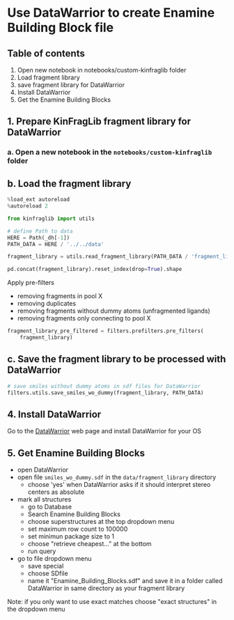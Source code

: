 # Use DataWarrior to create Enamine Building Block file

## Table of contents
1. Open new notebook in notebooks/custom-kinfraglib folder
2. Load fragment library
3. save fragment library for DataWarrior
4. Install DataWarrior
5. Get the Enamine Building Blocks


## 1. Prepare KinFragLib fragment library for DataWarrior

### a. Open a new notebook in the `notebooks/custom-kinfraglib` folder

## b. Load the fragment library

```python
%load_ext autoreload
%autoreload 2
```

```python
from kinfraglib import utils
```

```python
# define Path to data
HERE = Path(_dh[-1])
PATH_DATA = HERE / '../../data'
```

```python
fragment_library = utils.read_fragment_library(PATH_DATA / 'fragment_library')
```

```python
pd.concat(fragment_library).reset_index(drop=True).shape
```

Apply pre-filters
- removing fragments in pool X
- removing duplicates
- removing fragments without dummy atoms (unfragmented ligands)
- removing fragments only connecting to pool X
```python
fragment_library_pre_filtered = filters.prefilters.pre_filters(
    fragment_library)
```

## c. Save the fragment library to be processed with DataWarrior
```python
# save smiles without dummy atoms in sdf files for DataWarrior
filters.utils.save_smiles_wo_dummy(fragment_library, PATH_DATA)
```


## 4. Install DataWarrior
Go to the [DataWarrior](https://openmolecules.org/datawarrior/download.html) web page and install 
DataWarrior for your OS

## 5. Get Enamine Building Blocks
- open DataWarrior
- open file `smiles_wo_dummy.sdf` in the `data/fragment_library` directory 
  * choose 'yes' when DataWarrior asks if it should interpret stereo centers as absolute
- mark all structures 
  * go to Database 
  * Search Enamine Building Blocks
  * choose superstructures at the top dropdown menu
  * set maximum row count to 100000 
  * set minimun package size to 1 
  * choose "retrieve cheapest..." at the bottom 
  * run query
- go to file dropdown menu 
  * save special 
  * choose SDfile 
  * name it "Enamine_Building_Blocks.sdf" and save it in a folder called DataWarrior in same 
    directory as your fragment library

Note: if you only want to use exact matches choose "exact structures" in the dropdown menu
